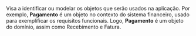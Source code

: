Visa a identificar ou modelar os objetos que serão usados na aplicação. Por exemplo, **Pagamento** é um objeto no contexto do sistema financeiro, usado para exemplificar os requisitos funcionais. 
Logo, **Pagamento** é um objeto do domínio, assim como Recebimento e Fatura.